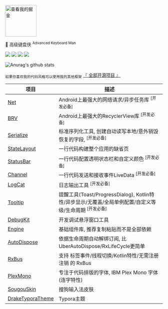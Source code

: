 <a href="https://juejin.im/user/57c9a80379bc440063f3e0dc/posts">
<img src="https://raw.githubusercontent.com/liangjingkanji/liangjingkanji/master/img/juejin.svg" alt="查看我的掘金" width="100" height="100"/>
</a>

🍵 高级键盘侠 <sup>Advanced Keyboard Man</sup> 

<p align="left">
<img src="https://img.shields.io/badge/GitHub-%E9%AB%98%E7%BA%A7%E9%94%AE%E7%9B%98%E4%BE%A0-brightgreen"/>
<img src="https://img.shields.io/badge/language-kotlin-orange.svg"/>
<img src="https://img.shields.io/badge/license-Apache-blue"/>
<a href="https://jq.qq.com/?_wv=1027&k=vWsXSNBJ"><img src="https://img.shields.io/badge/QQ群-752854893-blue"/></a>
</p>

![Anurag's github stats](https://github-readme-stats.vercel.app/api?username=liangjingkanji&count_private=true)

<sub>如果你喜欢我的代码风格可以使用我的其他框架</sub> [『 全部开源项目 』](https://github.com/liangjingkanji?tab=repositories) 



| 项目                                                         | 描述                                                         |
| ------------------------------------------------------------ | ------------------------------------------------------------ |
| [Net](https://github.com/liangjingkanji/Net)                 | Android上最强大的网络请求/异步任务库 <sup>[开发必备]</sup>   |
| [BRV](https://github.com/liangjingkanji/BRV)                 | Android上最强大的RecyclerView库 <sup>[开发必备]</sup>        |
| [Serialize](https://github.com/liangjingkanji/Serialize)     | 标准序列化工具, 创建自动读写本地/意外销毁恢复的字段, <sup>[开发必备]</sup>    |
| [StateLayout](https://github.com/liangjingkanji/StateLayout) | 一行代码构建整个应用的缺省页                                 |
| [StatusBar](https://github.com/liangjingkanji/StatusBar)     | 一行代码配置透明状态栏和自定义颜色 <sup>[开发必备]</sup>     |
| [Channel](https://github.com/liangjingkanji/Channel)         | 一行代码发送和接收事件LiveData <sup>[开发必备]</sup>         |
| [LogCat](https://github.com/liangjingkanji/LogCat)           | 日志输出工具 <sup>[开发必备]</sup>                           |
| [Tooltip](https://github.com/liangjingkanji/Tooltip)         | 提醒工具(Toast/ProgressDialog), Kotlin特性/异步显示/无覆盖/全局单例配置/自定义等级/生命周期 <sup>[开发必备]</sup> |
| [DebugKit](https://github.com/liangjingkanji/debugkit)       | 开发调试悬浮窗口工具                                         |
| [Engine](https://github.com/liangjingkanji/Engine)           | 基础组件库, 推荐复制粘贴而不是全部依赖                       |
| [AutoDispose](https://github.com/liangjingkanji/AutoDispose) | 依据生命周期自动解绑订阅, 比UberAutoDispose/RxLifeCycle更简单 |
| [RxBus](https://github.com/liangjingkanji/RxBus)             | 支持 标签事件/线程切换/Kotlin特性/无需注册注销 的 RxBus      |
| [PlexMono](https://github.com/liangjingkanji/PlexMono)       | 专注于代码排版的字体, IBM Plex Mono 字体 (连字特性)          |
| [SougouSkin](https://github.com/liangjingkanji/SougouSkin)   | 搜狗输入法皮肤                                               |
| [DrakeTyporaTheme](https://github.com/liangjingkanji/DrakeTyporaTheme) | Typora主题                                                   |

